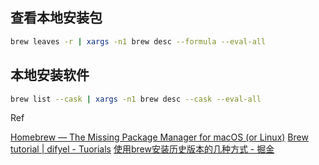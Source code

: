 ## 查看本地安装包

```sh
brew leaves -r | xargs -n1 brew desc --formula --eval-all
```

## 本地安装软件

```sh
brew list --cask | xargs -n1 brew desc --cask --eval-all
```

Ref

[Homebrew — The Missing Package Manager for macOS (or Linux)](https://brew.sh/)
[Brew tutorial | difyel - Tuorials](https://difyel.com/tutorial/brew-tutorial/index.html)
[使用brew安装历史版本的几种方式 - 掘金](https://juejin.cn/post/7179202980191666233)